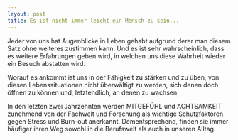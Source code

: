 ```yaml
---
layout: post
title: Es ist nicht immer leicht ein Mensch zu sein...
---
```


Jeder von uns hat Augenblicke in Leben gehabt aufgrund derer man diesem Satz ohne weiteres zustimmen kann.
Und es ist sehr wahrscheinlich, dass es weitere Erfahrungen geben wird, in welchen uns diese Wahrheit wieder ein Besuch abstatten wird.

Worauf es ankommt ist uns in der Fähigkeit zu stärken und zu üben, von diesen Lebenssituationen nicht überwältigt zu werden, sich denen doch öffnen zu können und, letztendlich, an denen zu wachsen.

In den letzten zwei Jahrzehnten werden MITGEFÜHL und ACHTSAMKEIT zunehmend von der Fachwelt und Forschung als wichtige Schutzfaktoren gegen Stress und Burn-out anerkannt. Dementsprechend, finden sie immer häufiger ihren Weg sowohl in die Berufswelt als auch in unseren Alltag.
